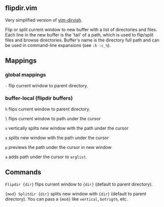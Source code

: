 ## flipdir.vim

Very simplified version of [vim-dirvish](https://github.com/justinmk/vim-dirvish).

Flip or split current window to new buffer with a list of directories and files.
Each line in the new buffer is the 'tail'  of  a	path,  which  is  used	to
flip/split files and browse directories. Buffer's name is the directory full
path and can be used in command-line expansions (see `:h :c_%`).

## Mappings

### global mappings

`-` flip current window to parent directory.

### buffer-local (flipdir buffers)

`h` flips current window to parent directory.

`l` flips current window to path under the cursor

`v` vertically splits new window with the path under the cursor

`s` splits new window with the path under the cursor

`p` previews the path under the cursor in new window

`a` adds path under the cursor to `arglist`.

## Commands

`Flipdir {dir}` flips current window to `{dir}` (default to parent directory).

`{mod} Splitdir {dir}` splits new window with `{dir}` (default to parent directory).
You can pass a `{mod}` like `vertical`, `botrigth`, etc.
